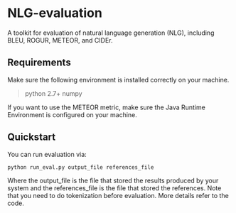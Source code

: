 # NLG-evaluation
A toolkit for evaluation of natural language generation (NLG), including BLEU, ROGUR, METEOR, and CIDEr.

## Requirements

Make sure the following environment is installed correctly on your machine.

> python 2.7+
> numpy

If you want to use the METEOR metric, make sure the Java Runtime Environment is configured on your machine.

## Quickstart

You can run evaluation via:

```bash
python run_eval.py output_file references_file
```

Where the output\_file is the file that stored the results produced by your system and the references\_file is the file that stored the references. Note that you need to do tokenization before evaluation. More details refer to the code.
